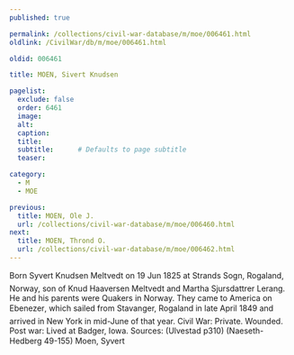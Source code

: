 ```yaml
---
published: true

permalink: /collections/civil-war-database/m/moe/006461.html
oldlink: /CivilWar/db/m/moe/006461.html

oldid: 006461

title: MOEN, Sivert Knudsen

pagelist:
  exclude: false
  order: 6461
  image: 
  alt:
  caption:
  title:
  subtitle:      # Defaults to page subtitle
  teaser:

category: 
  - M 
  - MOE

previous:
  title: MOEN, Ole J.
  url: /collections/civil-war-database/m/moe/006460.html  
next:
  title: MOEN, Thrond O.
  url: /collections/civil-war-database/m/moe/006462.html   
---
```

Born &#147;Syvert Knudsen Meltvedt&#148; on 19 Jun 1825 at Strands Sogn, Rogaland, Norway, son of Knud Haaversen Meltvedt and Martha Sjursdattrer Lerang. He and his parents were Quakers in Norway. They came to America on &#147;Ebenezer&#148;, which sailed from Stavanger, Rogaland in late April 1849 and arrived in New York in mid-June of that year. Civil War: Private. Wounded. Post war: Lived at Badger, Iowa. Sources: (Ulvestad p310) (Naeseth-Hedberg &#146;49-155) &#147;Moen, Syvert&#148;